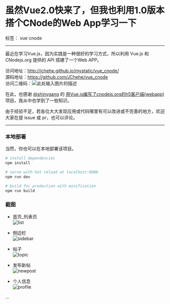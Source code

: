 # 虽然Vue2.0快来了，但我也利用1.0版本搭个CNode的Web App学习一下

标签： vue cnode

---

最近在学习Vue.js，因为实践是一种很好的学习方式，所以利用 Vue.js 和 CNodejs.org 提供的 API 搭建了一个Web APP。

访问地址：http://jchehe.github.io/mystatic/vue_cnode/  
源码地址：https://github.com/JChehe/vue_cnode  
访问二维码：![此处输入图片的描述][1]  

在此，也感谢 [@shinygang][2] 的 [用Vue.js编写了cnodejs.org的h5客户端(webapp)][3] 项目，我从中也学到了一些知识。

由于经验不足，若各位大大发现应用或代码哪里有可以改进或不完善的地方，欢迎大家在提 issue 或 pr，也可以评论。

-----

### 本地部署
当然，你也可以在本地部署该项目。
``` bash
# install dependencies
npm install

# serve with hot reload at localhost:8080
npm run dev

# build for production with minification
npm run build
```

### 截图

- 首页_列表页  
![list][4]

- 侧边栏  
![sidebar][5]

- 帖子  
![topic][6]

- 发布新帖  
![newpost][7]

- 个人信息  
![profile][8]

...

  [1]: https://blog-1251477229.cos.ap-chengdu.myqcloud.com/vue_cnode/vue_cnode_qrcode.jpg
  [2]: https://cnodejs.org/user/shinygang
  [3]: https://cnodejs.org/topic/565c4473d0bc14ae279399fe
  [4]: https://blog-1251477229.cos.ap-chengdu.myqcloud.com/vue_cnode/list.jpg
  [5]: https://blog-1251477229.cos.ap-chengdu.myqcloud.com/vue_cnode/sidebar.jpg
  [6]: https://blog-1251477229.cos.ap-chengdu.myqcloud.com/vue_cnode/detail.jpg
  [7]: https://blog-1251477229.cos.ap-chengdu.myqcloud.com/vue_cnode/profile.jpg
  [8]: http://7xq7nb.com1.z0.glb.clouddn.com/vue_cnode1.jpg
